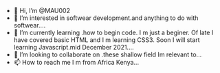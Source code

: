- 👋 Hi, I’m @MAU002
- 👀 I’m interested in softwear development.and anything to do with softwear....
- 🌱 I’m currently learning .how to begin code. I m just a beginer. Of late I have covered basic HTML and I m learning CSS3. Soon I will start learning Javascript.mid December 2021....
- 💞️ I’m looking to collaborate on .these shallow field Im relevant to...
- 📫 How to reach me I m from Africa Kenya...

<!---
MAU002/MAU002 is a ✨ special ✨ repository because its `README.md` (this file) appears on your GitHub profile.
You can click the Preview link to take a look at your changes.
--->
